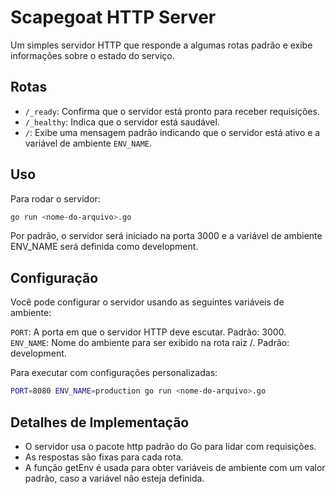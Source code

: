# Scapegoat HTTP Server

Um simples servidor HTTP que responde a algumas rotas padrão e exibe informações sobre o estado do serviço.

## Rotas

- `/_ready`: Confirma que o servidor está pronto para receber requisições.
- `/_healthy`: Indica que o servidor está saudável.
- `/`: Exibe uma mensagem padrão indicando que o servidor está ativo e a variável de ambiente `ENV_NAME`.

## Uso

Para rodar o servidor:

```bash
go run <nome-do-arquivo>.go
```

Por padrão, o servidor será iniciado na porta 3000 e a variável de ambiente ENV_NAME será definida como development.

## Configuração

Você pode configurar o servidor usando as seguintes variáveis de ambiente:

`PORT`: A porta em que o servidor HTTP deve escutar. Padrão: 3000.
`ENV_NAME`: Nome do ambiente para ser exibido na rota raiz /. Padrão: development.


Para executar com configurações personalizadas:

```bash
PORT=8080 ENV_NAME=production go run <nome-do-arquivo>.go
```

## Detalhes de Implementação

* O servidor usa o pacote http padrão do Go para lidar com requisições.
* As respostas são fixas para cada rota.
* A função getEnv é usada para obter variáveis de ambiente com um valor padrão, caso a variável não esteja definida.
